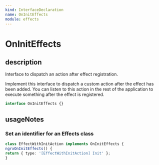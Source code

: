 ```yaml
---
kind: InterfaceDeclaration
name: OnInitEffects
module: effects
---
```


# OnInitEffects

## description

Interface to dispatch an action after effect registration.

Implement this interface to dispatch a custom action after
the effect has been added. You can listen to this action
in the rest of the application to execute something after
the effect is registered.

```ts
interface OnInitEffects {}
```

## usageNotes

### Set an identifier for an Effects class

```ts
class EffectWithInitAction implements OnInitEffects {
ngrxOnInitEffects() {
return { type: '[EffectWithInitAction] Init' };
}
```
